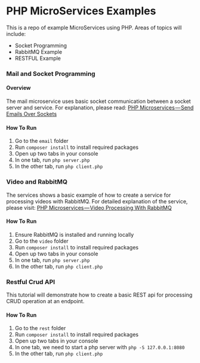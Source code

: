 # PHP MicroServices Examples
This is a repo of example MicroServices using PHP. Areas of topics will include:
- Socket Programming
- RabbitMQ Example
- RESTFUL Example

### Mail and Socket Programming
#### Overview
The mail microservice uses basic socket communication between a socket server and service. For explanation, please read: [PHP Microservices — Send Emails Over Sockets](https://medium.com/@BlackMage1987/php-microservices-send-emails-over-sockets-977e9f8f3c3d "PHP Microservices — Send Emails Over Sockets")
#### How To Run
1. Go to the `email` folder
2. Run `composer install` to install required packages
3. Open up two tabs in your console
4. In one tab, run `php server.php`
5. In the other tab, run `php client.php`


### Video and RabbitMQ
The services shows a basic example of how to create a service for processing videos with RabbitMQ. For detailed explanation of the service, please visit: [PHP Microservices — Video Processing With RabbitMQ](https://medium.com/@BlackMage1987/php-microservices-video-processing-with-rabbitmq-76deba359768 "PHP Microservices — Video Processing With RabbitMQ")

#### How To Run
1. Ensure RabbitMQ is installed and running locally
2. Go to the `video` folder
3. Run `composer install` to install required packages
4. Open up two tabs in your console
5. In one tab, run `php server.php`
6. In the other tab, run `php client.php`

### Restful Crud API
This tutorial will demonstrate how to create a basic REST api for processing CRUD operation at an endpoint.

#### How To Run
1. Go to the `rest` folder
2. Run `composer install` to install required packages
3. Open up two tabs in your console
4. In one tab, we need to start a php server with `php -S 127.0.0.1:8080`
5. In the other tab, run `php client.php`




